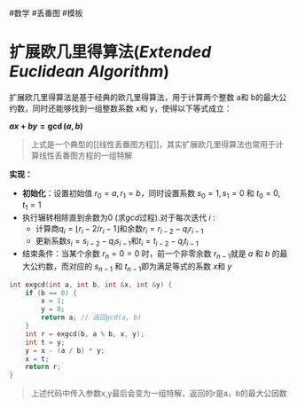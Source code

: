 #数学 #丢番图 #模板
# 扩展欧几里得算法(*Extended Euclidean Algorithm*)

扩展欧几里得算法是基于经典的欧几里得算法，用于计算两个整数 a和 b的最大公约数，同时还能够找到一组整数系数 x和 y，使得以下等式成立：

**$ax+by=\gcd⁡(a,b)$**

>上式是一个典型的[[线性丢番图方程]]，其实扩展欧几里得算法也常用于计算线性丢番图方程的一组特解

**实现：**

- **初始化**：设置初始值 $r_0=a, r_1=b$，同时设置系数 $s_0=1, s_1=0$ 和 $t_0=0, t_1=1$
- 执行辗转相除直到余数为0 (求*gcd*过程).对于每次迭代 $i$ :
  - 计算商$q_i = \lfloor{r_i-2/r_i-1}\rfloor$和余数$r_i = r_{i-2} - q_ir_{i-1}$
  -  更新系数$s_i = s_{i-2}-q_is_{i-1}$和$t_i = t_{i-2}-q_it_{i-1}$
- 结束条件：当某个余数 $r_n=0=0$ 时，前一个非零余数 $r_{n−1}$就是 $a$ 和 $b$ 的最大公约数，而对应的 $s_{n−1}$ 和 $t_{n−1}$即为满足等式的系数  $x$和 $y$ 

```cpp
int exgcd(int a, int b, int &x, int &y) {
    if (b == 0) {
        x = 1;
        y = 0;
        return a; // 返回gcd(a, b)
    }
    int r = exgcd(b, a % b, x, y);
    int t = y;
    y = x - (a / b) * y;
    x = t;
    return r;
}
```

> 上述代码中传入参数x,y最后会变为一组特解，返回的r是a，b的最大公因数






